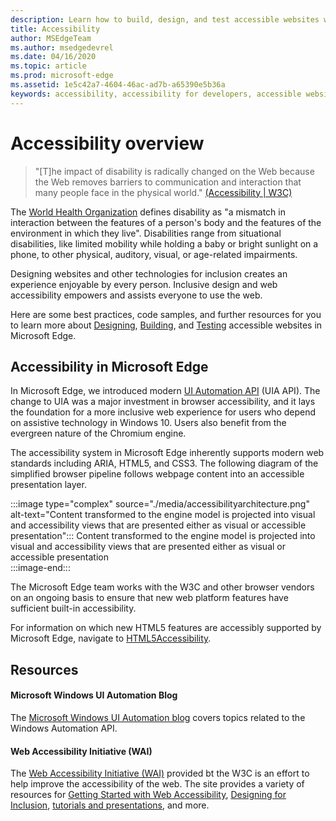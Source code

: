 ```yaml
---
description: Learn how to build, design, and test accessible websites within Microsoft Edge.
title: Accessibility
author: MSEdgeTeam
ms.author: msedgedevrel
ms.date: 04/16/2020
ms.topic: article
ms.prod: microsoft-edge
ms.assetid: 1e5c42a7-4604-46ac-ad7b-a65390e5b36a
keywords: accessibility, accessibility for developers, accessible websites, edge, web development, ARIA, developer, UIA, UI Automation
---
```

# Accessibility overview  

> "\[T\]he impact of disability is radically changed on the Web because the Web removes barriers to communication and interaction that many people face in the physical world." [(Accessibility | W3C)][W3CAccessibility]  

The [World Health Organization][WHODisabilities] defines disability as "a mismatch in interaction between the features of a person's body and the features of the environment in which they live".  Disabilities range from situational disabilities, like limited mobility while holding a baby or bright sunlight on a phone, to other physical, auditory, visual, or age-related impairments.  

Designing websites and other technologies for inclusion creates an experience enjoyable by every person.  Inclusive design and web accessibility empowers and assists everyone to use the web.  

Here are some best practices, code samples, and further resources for you to learn more about [Designing][AccessibilityDesign], [Building][AccessibilityBuild], and [Testing][AccessibilityTest] accessible websites in Microsoft Edge.  

## Accessibility in Microsoft Edge  

In Microsoft Edge, we introduced modern [UI Automation API][WindowsWin32AutoEntryui] \(UIA API\).  The change to UIA was a major investment in browser accessibility, and it lays the foundation for a more inclusive web experience for users who depend on assistive technology in Windows 10.  Users also benefit from the evergreen nature of the Chromium engine.  

The accessibility system in Microsoft Edge inherently supports modern web standards including ARIA, HTML5, and CSS3.  The following diagram of the simplified browser pipeline follows webpage content into an accessible presentation layer.  

:::image type="complex" source="./media/accessibilityarchitecture.png" alt-text="Content transformed to the engine model is projected into visual and accessibility views that are presented either as visual or accessible presentation":::
   Content transformed to the engine model is projected into visual and accessibility views that are presented either as visual or accessible presentation  
:::image-end:::  

The Microsoft Edge team works with the W3C and other browser vendors on an ongoing basis to ensure that new web platform features have sufficient built-in accessibility.  

For information on which new HTML5 features are accessibly supported by Microsoft Edge, navigate to [HTML5Accessibility][HTML5Accessibility].  

## Resources  

#### Microsoft Windows UI Automation Blog  

The [Microsoft Windows UI Automation blog][ArchiveBlogsWinuiautomation] covers topics related to the Windows Automation API.  

#### Web Accessibility Initiative (WAI)  

The [Web Accessibility Initiative (WAI)][W3CWaiHome] provided bt the W3C is an effort to help improve the accessibility of the web.  The site provides a variety of resources for [Getting Started with Web Accessibility][W3CWaiGettingstartedOverview], [Designing for Inclusion][W3CWaiFundamentals], [tutorials and presentations][W3CWaiTeachAdvocate], and more.  

<!-- links -->  

[AccessibilityBuild]: ./build/index.md "Building Accessible Websites | Microsoft Doc"  
[AccessibilityDesign]: ./design.md "Designing Accessible Websites | Microsoft Doc"  
[AccessibilityTest]: ./test.md "Accessibility Testing | Microsoft Docs"  

[WindowsWin32AutoEntryui]: /windows/win32/winauto/entry-uiauto-win32 "UI Automation | Microsoft Doc"  

[ArchiveBlogsWinuiautomation]: /archive/blogs/winuiautomation/ "Microsoft Windows UI Automation Blog | Microsoft Doc"  

[HTML5Accessibility]: https://html5accessibility.com "HTML5 Accessibility"  

[W3CAccessibility]: https://w3.org/standards/webdesign/accessibility "Accessibility | W3C"  
[W3CWaiFundamentals]: https://w3.org/wai/fundamentals/accessibility-intro "Introduction to Web Accessibility | Web Accessibility Initiative (WAI) | W3C"  
[W3CWaiGettingstartedOverview]: https://w3.org/wai/gettingstarted/Overview "Getting Started: Making a Web Site Accessible | Web Accessibility Initiative (WAI) | W3C"  
[W3CWaiHome]: https://w3.org/wai "Web Accessibility Initiative (WAI) | W3C"  
[W3CWaiTeachAdvocate]: https://w3.org/wai/teach-advocate "Teach and Advocate Overview | Web Accessibility Initiative (WAI) | W3C"  

[WHODisabilities]: https://who.int/topics/disabilities "Disabilities | WHO"  

